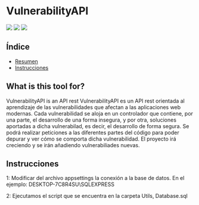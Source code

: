 # VulnerabilityAPI
<div align="left">
  <img src="https://img.shields.io/badge/Framework-.NET%206-blue">
  <img src="https://img.shields.io/badge/Database-SQL%20Server-green">
  <img src="https://img.shields.io/badge/Release-december%202022-black">
</div>  
  
  
## Índice
- [Resumen](#resumen)
- [Instrucciones](#instrucciones)

## What is this tool for?
VulnerabilityAPI is an API rest 
VulnerabilityAPI es un API rest orientada al aprendizaje de las vulnerabilidades que afectan a las aplicaciones web modernas. Cada vulnerabilidad se aloja en un controlador que contiene, por una parte, el desarrollo de una forma insegura, y por otra, soluciones aportadas a dicha vulnerabilad, es decir, el desarrollo de forma segura. Se podrá realizar peticiones a las diferentes partes del código para poder depurar y ver cómo se comporta dicha vulnerabilidad. El proyecto irá creciendo y se irán añadiendo vulnerabiliades nuevas.

## Instrucciones
1: Modificar del archivo appsettings la conexión a la base de datos. En el ejemplo: DESKTOP-7C8R4SU\\SQLEXPRESS

2: Ejecutamos el script que se encuentra en la carpeta Utils, Database.sql
